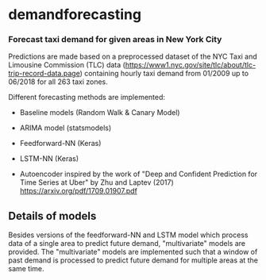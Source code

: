 # demandforecasting
### Forecast taxi demand for given areas in New York City 

Predictions are made based on a preprocessed dataset of the NYC Taxi and Limousine Commission (TLC) data (https://www1.nyc.gov/site/tlc/about/tlc-trip-record-data.page) containing hourly taxi demand from 01/2009 up to 06/2018 for all 263 taxi zones. 


Different forecasting methods are implemented:

- Baseline models (Random Walk & Canary Model)

- ARIMA model (statsmodels)

- Feedforward-NN (Keras)

- LSTM-NN (Keras)

- Autoencoder inspired by the work of "Deep and Confident Prediction for Time Series at Uber" by Zhu and Laptev (2017)
https://arxiv.org/pdf/1709.01907.pdf



## Details of models
Besides versions of the feedforward-NN and LSTM model which process data of a single area to predict future demand, "multivariate" models are provided. The "multivariate" models are implemented such that a window of past demand is processed to predict future demand for multiple areas at the same time.

